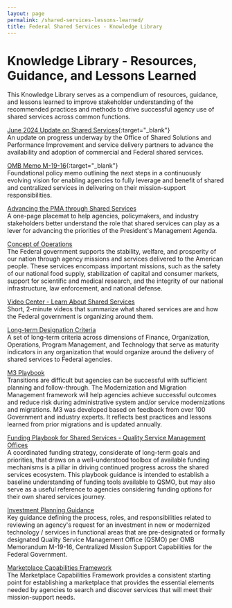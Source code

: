 ```yaml
---
layout: page
permalink: /shared-services-lessons-learned/
title: Federal Shared Services - Knowledge Library
---
```


<h1 class="text-align"> Knowledge Library - Resources, Guidance, and Lessons Learned</h1>

This Knowledge Library serves as a compendium of resources, guidance, and lessons learned to improve stakeholder understanding of the recommended practices and methods to drive successful agency use of shared services across common functions.

[June 2024 Update on Shared Services]({{site.baseurl}}/assets/files/shared-services-update-june-2024.pdf){:target="_blank"}
<br>
An update on progress underway by the Office of Shared Solutions and Performance Improvement and service delivery partners to advance the availability and adoption of commercial and Federal shared services.

[OMB Memo M-19-16](https://www.whitehouse.gov/wp-content/uploads/2019/04/M-19-16.pdf){:target="_blank"}<br>
Foundational policy memo outlining the next steps in a continuously evolving vision for enabling agencies to fully leverage and benefit of shared and centralized services in delivering on their mission-support responsibilities.

[Advancing the PMA through Shared Services](https://ussm.gsa.gov/assets/files/PMA%20Placemat.pdf)<br>
A one-page placemat to help agencies, policymakers, and industry stakeholders better understand the role that shared services can play as a lever for advancing the priorities of the President's Management Agenda.

[Concept of Operations]({{site.baseurl}}/conops/)<br>
The Federal government supports the stability, welfare, and prosperity of our nation through agency missions and services delivered to the American people. These services encompass important missions, such as the safety of our national food supply, stabilization of capital and consumer markets, support for scientific and medical research, and the integrity of our national infrastructure, law enforcement, and national defense.

[Video Center - Learn About Shared Services](https://ussm.gsa.gov/video-center/)<br>
Short, 2-minute videos that summarize what shared services are and how the Federal government is organizing around them.

[Long-term Designation Criteria](https://ussm.gsa.gov/assets/files/QSMO-Long-term-Designation-Criteria.pdf)<br>
A set of long-term criteria across dimensions of Finance, Organization, Operations, Program Management, and Technology that serve as maturity indicators in any organization that would organize around the delivery of shared services to Federal agencies.

[M3 Playbook](https://ussm.gsa.gov/m3/)<br>
Transitions are difficult but agencies can be successful with sufficient planning and follow-through. The Modernization and Migration Management framework will help agencies achieve successful outcomes and reduce risk during administrative system and/or service modernizations and migrations.  M3 was developed based on feedback from over 100 Government and industry experts.  It reflects best practices and lessons learned from prior migrations and is updated annually.

[Funding Playbook for Shared Services - Quality Service Management Offices](https://ussm.gsa.gov/assets/files/Initial-Draft-QSMO-Funding-Playbook-Deliverable_Draft.pdf)<br>
A coordinated funding strategy, considerate of long-term goals and priorities, that draws on a well-understood toolbox of available funding mechanisms is a pillar in driving continued progress across the shared services ecosystem. This playbook guidance is intended to establish a baseline understanding of funding tools available to QSMO, but may also serve as a useful reference to agencies considering funding options for their own shared services journey.

[Investment Planning Guidance](https://ussm.gsa.gov/assets/files/Investment-Planning-Guidance-March%202021.pdf)<br>
Key guidance defining the process, roles, and responsibilities related to reviewing an agency's request for an investment in new or modernized technology / services in functional areas that are pre-designated or formally designated Quality Service Management Office (QSMO) per OMB Memorandum M-19-16, Centralized Mission Support Capabilities for the Federal Government.

[Marketplace Capabilities Framework](https://ussm.gsa.gov/assets/files/Marketplace%20Capabilities%20Framework_Deliverable.pdf)<br>
The Marketplace Capabilities Framework provides a consistent starting point for establishing a marketplace that provides the essential elements needed by agencies to search and discover services that will meet their mission-support needs.